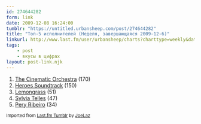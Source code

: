 ```yaml
---
id: 274644282
form: link
date: 2009-12-08 16:24:00
tumblr: "https://untitled.urbansheep.com/post/274644282"
title: "Топ-5 исполнителей (Неделя, завершающаяся 2009-12-6)"
linkurl: http://www.last.fm/user/urbansheep/charts?charttype=weekly&date_to=1260100800
tags:
    - post
    - вкусы в цифрах
layout: post-link.njk
---
```

<ol><li>
<a rel="nofollow" target="_blank" href="http://www.last.fm/music/The+Cinematic+Orchestra">The Cinematic Orchestra</a> (170)</li>
<li>
<a rel="nofollow" target="_blank" href="http://www.last.fm/music/Heroes+Soundtrack">Heroes Soundtrack</a> (150)</li>
<li>
<a rel="nofollow" target="_blank" href="http://www.last.fm/music/Lemongrass">Lemongrass</a> (51)</li>
<li>
<a rel="nofollow" target="_blank" href="http://www.last.fm/music/Sylvia+Telles">Sylvia Telles</a> (47)</li>
<li>
<a rel="nofollow" target="_blank" href="http://www.last.fm/music/Pery+Ribeiro">Pery Ribeiro</a> (34)</li>
</ol><p><small>Imported from <a rel="nofollow" target="_blank" href="http://joelaz.com/post/23488847/last-fm-tumblr-weekly-top-artists">Last.fm Tumblr</a> by <a rel="nofollow" target="_blank" href="http://joelaz.com">JoeLaz</a></small></p>
